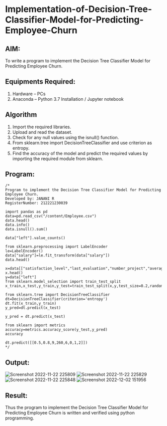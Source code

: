 # Implementation-of-Decision-Tree-Classifier-Model-for-Predicting-Employee-Churn

## AIM:
To write a program to implement the Decision Tree Classifier Model for Predicting Employee Churn.

## Equipments Required:
1. Hardware – PCs
2. Anaconda – Python 3.7 Installation / Jupyter notebook

## Algorithm
1. Import the required libraries.
2. Upload and read the dataset.
3. Check for any null values using the isnull() function.
4. From sklearn.tree import DecisionTreeClassifier and use criterion as entropy.
5. Find the accuracy of the model and predict the required values by importing the required module from sklearn.

## Program:
```
/*
Program to implement the Decision Tree Classifier Model for Predicting Employee Churn.
Developed by: JANANI R
RegisterNumber: 212221230039 

import pandas as pd
data=pd.read_csv("/content/Employee.csv")
data.head()
data.info()
data.isnull().sum()

data["left"].value_counts()

from sklearn.preprocessing import LabelEncoder
le=LabelEncoder()
data["salary"]=le.fit_transform(data["salary"])
data.head()

x=data[["satisfaction_level","last_evaluation","number_project","average_montly_hours","time_spend_company","Work_accident","promotion_last_5years","salary"]]
x.head()
y=data["left"]
from sklearn.model_selection import train_test_split
x_train,x_test,y_train,y_test=train_test_split(x,y,test_size=0.2,random_state=16)

from sklearn.tree import DecisionTreeClassifier
dt=DecisionTreeClassifier(criterion='entropy')
dt.fit(x_train,y_train)
y_pred=dt.predict(x_test)

y_pred = dt.predict(x_test)

from sklearn import metrics
accuracy=metrics.accuracy_score(y_test,y_pred)
accuracy

dt.predict([[0.5,0.8,9,260,6,0,1,2]])
*/
```

## Output:
![Screenshot 2022-11-22 225809](https://user-images.githubusercontent.com/94288340/203382439-cc6a58ef-d3dc-49af-a6eb-e55da61b400e.png)
![Screenshot 2022-11-22 225829](https://user-images.githubusercontent.com/94288340/203382478-75ffe7c6-cf19-468e-8a68-bf67a371b3a0.png)
![Screenshot 2022-11-22 225848](https://user-images.githubusercontent.com/94288340/203382509-e804a744-dc29-412f-91dc-3745471518b6.png)
![Screenshot 2022-12-02 151956](https://user-images.githubusercontent.com/94288340/205265241-988a2aee-86fa-455f-9087-db9cd6dc012e.png)


## Result:
Thus the program to implement the  Decision Tree Classifier Model for Predicting Employee Churn is written and verified using python programming.
